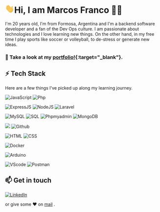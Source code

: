# <img src="https://raw.githubusercontent.com/ABSphreak/ABSphreak/master/gifs/Hi.gif" width="30px">Hi, I am Marcos Franco 👨‍💻

I'm 20 years old, I'm from Formosa, Argentina and I'm a backend software developer and a fan of the Dev Ops culture. I am passionate about technologies and I love learning new things. On the other hand, in my free time I play sports like soccer or volleyball, to de-stress or generate new ideas.

### 🔭 Take a look at my [portfolio!](https://marcos006-dev.github.io/marcos-franco-dev/){:target="_blank"}.

## ⚡ Tech Stack

Here are a few things I've picked up along my learning journey.

![JavaScript](https://img.shields.io/badge/JavaScript-F7DF1E?style=for-the-badge&logo=javascript&logoColor=black)
![Php](https://img.shields.io/badge/php-8892BF?style=for-the-badge&logo=php&logoColor=black)

<!-- ![Java](https://img.shields.io/badge/Java-ED8B00?style=for-the-badge&logo=java&logoColor=white) -->

![ExpressJS](https://img.shields.io/badge/Express.js-404D59?style=for-the-badge&logo=express) ![NodeJS](https://img.shields.io/badge/Node.js-43853D?style=for-the-badge&logo=node.js&logoColor=white) ![Laravel](https://img.shields.io/badge/Laravel-FF2D20?style=for-the-badge&logo=laravel&logoColor=black)

![MySQL](https://img.shields.io/badge/MySQL-00758F?style=for-the-badge&logo=mysql&logoColor=white) ![SQL](https://img.shields.io/badge/-SQL-000?style=for-the-badge&logo=MySQL&logoColor=4479A1) ![Phpmyadmin](https://img.shields.io/badge/-Phpmyadmin-F89C0E?style=for-the-badge&logo=Phpmyadmin&logoColor=000) ![MongoDB](https://img.shields.io/badge/MongoDB-4EA94B?style=for-the-badge&logo=mongodb&logoColor=white)

![](https://img.shields.io/badge/git%20-%23F05033.svg?&style=for-the-badge&logo=git&logoColor=white) ![Github](https://img.shields.io/badge/github%20-%23121011.svg?&style=for-the-badge&logo=github&logoColor=white)

![HTML](https://img.shields.io/badge/HTML5-E34F26?style=for-the-badge&logo=html5&logoColor=white) ![CSS](https://img.shields.io/badge/CSS-2965f1?&style=for-the-badge&logo=css3&logoColor=white)

![Docker](https://img.shields.io/badge/docker%20-%230db7ed.svg?&style=for-the-badge&logo=docker&logoColor=white)

<!-- ![Jira](https://img.shields.io/badge/-Jira-000?&style=for-the-badge&logo=Jira-Software&logoColor=0052CC) -->

![Arduino](https://img.shields.io/badge/-Arduino-00979D?style=for-the-badge&logo=Arduino&logoColor=white)

![VScode](https://img.shields.io/badge/-VScode-005BA4?style=for-the-badge&logo=VisualStudioCode&logoColor=white) ![Postman](https://img.shields.io/badge/-Postman-FF6C37?style=for-the-badge&logo=Postman&logoColor=white)

## 📫 Get in touch

[![LinkedIn](https://img.shields.io/badge/LinkedIn-0077B5?style=for-the-badge&logo=linkedin&logoColor=white)](https://in.linkedin.com/in/marcos-franco-88ba6b14a/)

or give some ♥ on [mail](mailto:marcosfrc013@gmail.com) .
